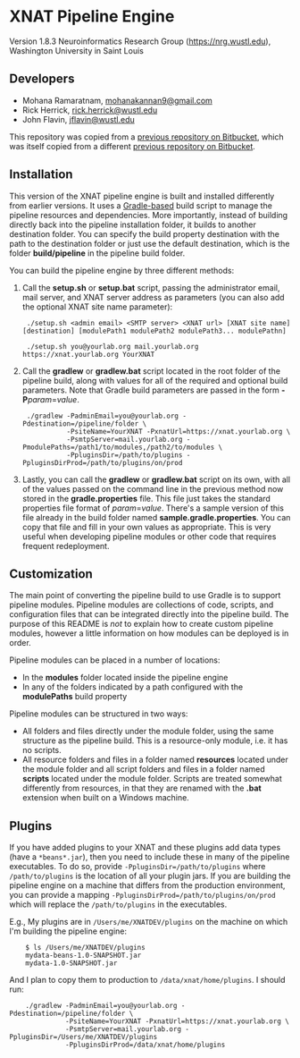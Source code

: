 XNAT Pipeline Engine
====================

Version 1.8.3
Neuroinformatics Research Group (https://nrg.wustl.edu), Washington University in Saint Louis

Developers
----------

* Mohana Ramaratnam, mohanakannan9@gmail.com
* Rick Herrick, rick.herrick@wustl.edu
* John Flavin, jflavin@wustl.edu

This repository was copied from a [previous repository on Bitbucket](https://bitbucket.org/xnatdev/xnat-pipeline), which was itself copied from a different [previous repository on Bitbucket](https://bitbucket.org/nrg/pipeline_1_7dev).

Installation
------------

This version of the XNAT pipeline engine is built and installed differently from earlier
versions. It uses a [Gradle-based](https://www.gradle.org) build script to manage the pipeline
resources and dependencies. More importantly, instead of building directly back into the
pipeline installation folder, it builds to another destination folder. You can specify the
build property destination with the path to the destination folder or just use the default
destination, which is the folder **build/pipeline** in the pipeline build folder.

You can build the pipeline engine by three different methods:

1. Call the **setup.sh** or **setup.bat** script, passing the administrator email, mail server,
and XNAT server address as parameters (you can also add the optional XNAT site name parameter):

        ./setup.sh <admin email> <SMTP server> <XNAT url> [XNAT site name] [destination] [modulePath1 modulePath2 modulePath3... modulePathn]

        ./setup.sh you@yourlab.org mail.yourlab.org https://xnat.yourlab.org YourXNAT

2. Call the **gradlew** or **gradlew.bat** script located in the root folder of the pipeline
build, along with values for all of the required and optional build parameters. Note that
Gradle build parameters are passed in the form **-P**_param_=_value_.

        ./gradlew -PadminEmail=you@yourlab.org -Pdestination=/pipeline/folder \
                  -PsiteName=YourXNAT -PxnatUrl=https://xnat.yourlab.org \
                  -PsmtpServer=mail.yourlab.org -PmodulePaths=/path1/to/modules,/path2/to/modules \
                  -PpluginsDir=/path/to/plugins -PpluginsDirProd=/path/to/plugins/on/prod

3. Lastly, you can call the **gradlew** or **gradlew.bat** script on its own, with all of the
values passed on the command line in the previous method now stored in the **gradle.properties**
file. This file just takes the standard properties file format of _param_=_value_. There's a
sample version of this file already in the build folder named **sample.gradle.properties**.
You can copy that file and fill in your own values as appropriate. This is very useful when
developing pipeline modules or other code that requires frequent redeployment.

Customization
-------------

The main point of converting the pipeline build to use Gradle is to support pipeline modules.
Pipeline modules are collections of code, scripts, and configuration files that can be integrated
directly into the pipeline build. The purpose of this README is _not_ to explain how to create
custom pipeline modules, however a little information on how modules can be deployed is in
order.

Pipeline modules can be placed in a number of locations:

* In the **modules** folder located inside the pipeline engine
* In any of the folders indicated by a path configured with the **modulePaths** build property

Pipeline modules can be structured in two ways:

* All folders and files directly under the module folder, using the same structure as the
pipeline build. This is a resource-only module, i.e. it has no scripts.
* All resource folders and files in a folder named **resources** located under the module
folder and all script folders and files in a folder named **scripts** located under the module
folder. Scripts are treated somewhat differently from resources, in that they are renamed
with the **.bat** extension when built on a Windows machine.


Plugins
-------------

If you have added plugins to your XNAT and these plugins add data types (have a `*beans*.jar`), 
then you need to include these in many of the pipeline executables. To do so, provide `-PpluginsDir=/path/to/plugins`
where `/path/to/plugins` is the location of all your plugin jars. If you are building the pipeline
engine on a machine that differs from the production environment, you can provide a mapping `-PpluginsDirProd=/path/to/plugins/on/prod`
which will replace the `/path/to/plugins` in the executables.

E.g., My plugins are in `/Users/me/XNATDEV/plugins` on the machine on which I'm building the pipeline engine:

		$ ls /Users/me/XNATDEV/plugins
		mydata-beans-1.0-SNAPSHOT.jar
		mydata-1.0-SNAPSHOT.jar


And I plan to copy them to production to `/data/xnat/home/plugins`. I should run:

        ./gradlew -PadminEmail=you@yourlab.org -Pdestination=/pipeline/folder \
                  -PsiteName=YourXNAT -PxnatUrl=https://xnat.yourlab.org \
                  -PsmtpServer=mail.yourlab.org -PpluginsDir=/Users/me/XNATDEV/plugins
                  -PpluginsDirProd=/data/xnat/home/plugins

